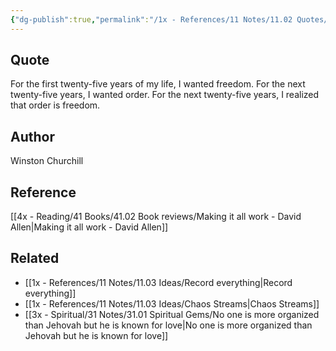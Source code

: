 ```yaml
---
{"dg-publish":true,"permalink":"/1x - References/11 Notes/11.02 Quotes/I wanted freedom, then I wanted order. Then I realized order is freedom - Winston Churchill/","title":"I wanted freedom, then I wanted order. Then I realized order is freedom - Winston Churchill","noteIcon":"","created":"2023-10-22T22:24:34.000+03:00","updated":"2024-02-14T20:18:42.965+03:00"}
---
```



## Quote
For the first twenty-five years of my life, I wanted freedom. For the
next twenty-five years, I wanted order. For the next twenty-five years,
I realized that order is freedom.
## Author
Winston Churchill

## Reference
[[4x - Reading/41 Books/41.02 Book reviews/Making it all work - David Allen\|Making it all work - David Allen]]

## Related
- [[1x - References/11 Notes/11.03 Ideas/Record everything\|Record everything]]
- [[1x - References/11 Notes/11.03 Ideas/Chaos Streams\|Chaos Streams]]
- [[3x - Spiritual/31 Notes/31.01 Spiritual Gems/No one is more organized than Jehovah but he is known for love\|No one is more organized than Jehovah but he is known for love]]